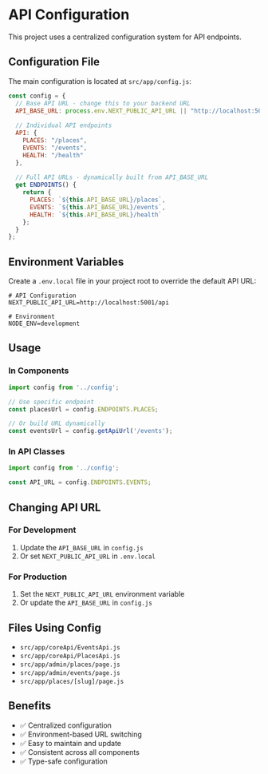 # API Configuration

This project uses a centralized configuration system for API endpoints.

## Configuration File

The main configuration is located at `src/app/config.js`:

```javascript
const config = {
  // Base API URL - change this to your backend URL
  API_BASE_URL: process.env.NEXT_PUBLIC_API_URL || "http://localhost:5001/api",
  
  // Individual API endpoints
  API: {
    PLACES: "/places",
    EVENTS: "/events",
    HEALTH: "/health"
  },
  
  // Full API URLs - dynamically built from API_BASE_URL
  get ENDPOINTS() {
    return {
      PLACES: `${this.API_BASE_URL}/places`,
      EVENTS: `${this.API_BASE_URL}/events`,
      HEALTH: `${this.API_BASE_URL}/health`
    };
  }
};
```

## Environment Variables

Create a `.env.local` file in your project root to override the default API URL:

```env
# API Configuration
NEXT_PUBLIC_API_URL=http://localhost:5001/api

# Environment
NODE_ENV=development
```

## Usage

### In Components
```javascript
import config from '../config';

// Use specific endpoint
const placesUrl = config.ENDPOINTS.PLACES;

// Or build URL dynamically
const eventsUrl = config.getApiUrl('/events');
```

### In API Classes
```javascript
import config from '../config';

const API_URL = config.ENDPOINTS.EVENTS;
```

## Changing API URL

### For Development
1. Update the `API_BASE_URL` in `config.js`
2. Or set `NEXT_PUBLIC_API_URL` in `.env.local`

### For Production
1. Set the `NEXT_PUBLIC_API_URL` environment variable
2. Or update the `API_BASE_URL` in `config.js`

## Files Using Config

- `src/app/coreApi/EventsApi.js`
- `src/app/coreApi/PlacesApi.js`
- `src/app/admin/places/page.js`
- `src/app/admin/events/page.js`
- `src/app/places/[slug]/page.js`

## Benefits

- ✅ Centralized configuration
- ✅ Environment-based URL switching
- ✅ Easy to maintain and update
- ✅ Consistent across all components
- ✅ Type-safe configuration
